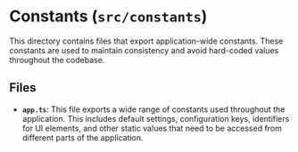 # Constants (`src/constants`)

This directory contains files that export application-wide constants. These constants are used to maintain consistency and avoid hard-coded values throughout the codebase.

## Files

-   **`app.ts`**: This file exports a wide range of constants used throughout the application. This includes default settings, configuration keys, identifiers for UI elements, and other static values that need to be accessed from different parts of the application. 